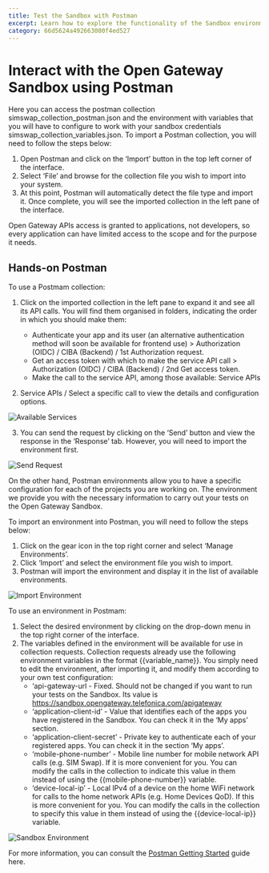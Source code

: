 ```yaml
---
title: Test the Sandbox with Postman
excerpt: Learn how to explore the functionality of the Sandbox environment using Postman, this guide will demonstrate how to effectively interact with APIs in a controlled setting.
category: 66d5624a492663000f4ed527
---
```


# Interact with the Open Gateway Sandbox using Postman

Here you can access the postman collection simswap_collection_postman.json and the environment with variables that you will have to configure to work with your sandbox credentials
simswap_collection_variables.json. To import a Postman collection, you will need to follow the steps below:  

1. Open Postman and click on the ‘Import’ button in the top left corner of the interface.
2. Select ‘File’ and browse for the collection file you wish to import into your system.
3. At this point, Postman will automatically detect the file type and import it. Once complete, you will see the imported collection in the left pane of the interface.

Open Gateway APIs access is granted to applications, not developers, so every application can have limited access to the scope and for the purpose it needs.

## Hands-on Postman 

To use a Postmam collection: 

1. Click on the imported collection in the left pane to expand it and see all its API calls. You will find them organised in folders, indicating the order in which you should make them: 
	- Authenticate your app and its user (an alternative authentication method will soon be available for frontend use) > Authorization (OIDC) / CIBA (Backend) / 1st Authorization request.
	- Get an access token with which to make the service API call > Authorization (OIDC) / CIBA (Backend) / 2nd Get access token.
	- Make the call to the service API, among those available: Service APIs 
  


2. Service APIs / Select a specific call to view the details and configuration options.

![Available Services](https://github.com/Telefonica/opengateway-developers-website/raw/main/about/gettingstarted/sandbox/images/availableservice.png) 

3. You can send the request by clicking on the ‘Send’ button and view the response in the ‘Response’ tab. However, you will need to import the environment first.

![Send Request](https://github.com/Telefonica/opengateway-developers-website/raw/main/about/gettingstarted/sandbox/images/send.png) 


On the other hand, Postman environments allow you to have a specific configuration for each of the projects you are working on. The environment we provide you with the necessary information to carry out your tests on the Open Gateway Sandbox. 

To import an environment into Postman, you will need to follow the steps below:  
1. Click on the gear icon in the top right corner and select ‘Manage Environments’.
2. Click ‘Import’ and select the environment file you wish to import.
3. Postman will import the environment and display it in the list of available environments.

![Import Environment](https://github.com/Telefonica/opengateway-developers-website/raw/main/about/gettingstarted/sandbox/images/importenvironment.png) 


To use an environment in Postmam:

1. Select the desired environment by clicking on the drop-down menu in the top right corner of the interface.
2. The variables defined in the environment will be available for use in collection requests. Collection requests already use the following environment variables in the format
{{variable_name}}. You simply need to edit the environment, after importing it, and modify
them according to your own test configuration:
	- ‘api-gateway-url - Fixed. Should not be changed if you want to run your tests on the Sandbox. Its value is https://sandbox.opengateway.telefonica.com/apigateway
   - ‘application-client-id’ - Value that identifies each of the apps you have registered in the Sandbox. You can check it in the ‘My apps’ section.
   - ‘application-client-secret’ - Private key to authenticate each of your registered apps. You can check it in the section ‘My apps’. 
   - ‘mobile-phone-number’ - Mobile line number for mobile network API calls (e.g. SIM Swap). If it is more convenient for you. You can modify the calls in the collection to indicate this value in them instead of using the {{mobile-phone-number}} variable.
   - ‘device-local-ip’ - Local IPv4 of a device on the home WiFi network for calls to the home network APIs (e.g. Home Devices QoD). If this is more convenient for you. You can modify the calls in the collection to specify this value in them instead of using the {{device-local-ip}} variable.

![Sandbox Environment](https://github.com/Telefonica/opengateway-developers-website/raw/main/about/gettingstarted/sandbox/images/environments.png) 

For more information, you can consult the [Postman Getting Started](https://learning.postman.com/docs/getting-started/overview/) guide here.
